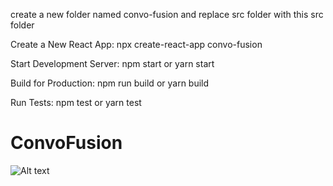 create a new folder named convo-fusion and replace src folder with this src  folder


Create a New React App: npx create-react-app convo-fusion

Start Development Server: npm start or yarn start

Build for Production: npm run build or yarn build

Run Tests: npm test or yarn test






# ConvoFusion
![Alt text](https://programmerhumor.io/wp-content/uploads/2023/07/programmerhumor-io-programming-memes-621ef780eec665e.png)
